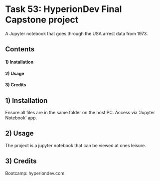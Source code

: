 # Task 53: HyperionDev Final Capstone project

A Jupyter notebook that goes through the USA arrest data from 1973.

## Contents
#### 1) Installation
#### 2) Usage
#### 3) Credits

## 1) Installation

Ensure all files are in the same folder on the host PC. Access via 'Jupyter Notebook' app.


## 2) Usage

The project is a jupyter notebook that can be viewed at ones leisure.


## 3) Credits

Bootcamp: hyperiondev.com
